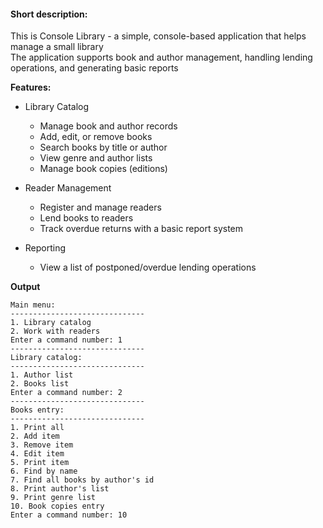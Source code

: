 #### Short description:  
This is Console Library - a simple, console-based application that helps manage a small library  
The application supports book and author management, handling lending operations, and generating basic reports

**Features:**  
- Library Catalog  
  - Manage book and author records  
  - Add, edit, or remove books  
  - Search books by title or author  
  - View genre and author lists  
  - Manage book copies (editions)  

- Reader Management  
  - Register and manage readers  
  - Lend books to readers  
  - Track overdue returns with a basic report system  

- Reporting  
  - View a list of postponed/overdue lending operations
    
**Output**
  ```
  Main menu:
  ------------------------------
  1. Library catalog
  2. Work with readers
  Enter a command number: 1
  ------------------------------
  Library catalog:
  ------------------------------
  1. Author list
  2. Books list
  Enter a command number: 2
  ------------------------------
  Books entry:
  ------------------------------
  1. Print all
  2. Add item
  3. Remove item
  4. Edit item
  5. Print item
  6. Find by name
  7. Find all books by author's id
  8. Print author's list
  9. Print genre list
  10. Book copies entry
  Enter a command number: 10
```
